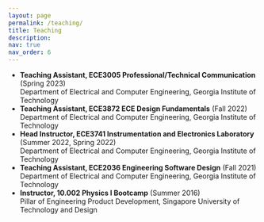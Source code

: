 ```yaml
---
layout: page
permalink: /teaching/
title: Teaching
description: 
nav: true
nav_order: 6
---
```


- **Teaching Assistant, ECE3005 Professional/Technical Communication** (Spring 2023) <br>
  Department of Electrical and Computer Engineering, Georgia Institute of Technology
- **Teaching Assistant, ECE3872 ECE Design Fundamentals** (Fall 2022) <br>
  Department of Electrical and Computer Engineering, Georgia Institute of Technology
- **Head Instructor, ECE3741 Instrumentation and Electronics Laboratory** (Summer 2022, Spring 2022) <br>
  Department of Electrical and Computer Engineering, Georgia Institute of Technology    
- **Teaching Assistant, ECE2036 Engineering Software Design** (Fall 2021) <br>
  Department of Electrical and Computer Engineering, Georgia Institute of Technology
- **Instructor, 10.002 Physics I Bootcamp** (Summer 2016) <br>
  Pillar of Engineering Product Development, Singapore University of Technology and Design

